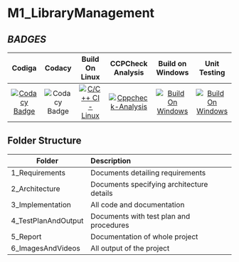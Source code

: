 # M1_LibraryManagement

## _BADGES_
|Codiga|Codacy|Build On Linux|CCPCheck Analysis|Build on Windows|Unit Testing|
|:--:|:--:|:--:|:--:|:--:|:--:|
|[![Codacy Badge](https://app.codacy.com/project/badge/Grade/dd7ecc9f87194789be9b6e93d390b327)](https://www.codacy.com/gh/sachinr24/M1_LibraryManagement/dashboard?utm_source=github.com&amp;utm_medium=referral&amp;utm_content=sachinr24/M1_LibraryManagement&amp;utm_campaign=Badge_Grade)|![Codacy Badge](https://api.codiga.io/project/32241/score/svg)|[![C/C++ CI - Linux](https://github.com/sachinr24/M1_LibraryManagement/actions/workflows/c-cpp.yml/badge.svg)](https://github.com/sachinr24/M1_LibraryManagement/actions/workflows/c-cpp.yml)|[![Cppcheck-Analysis](https://github.com/sachinr24/M1_LibraryManagement/actions/workflows/analysis.yml/badge.svg)](https://github.com/sachinr24/M1_LibraryManagement/actions/workflows/analysis.yml)|[![Build On Windows](https://github.com/sachinr24/M1_LibraryManagement/actions/workflows/Build%20on%20Windows.yml/badge.svg)](https://github.com/sachinr24/M1_LibraryManagement/actions/workflows/Build%20on%20Windows.yml)|[![Build On Windows](https://github.com/sachinr24/M1_LibraryManagement/actions/workflows/Build%20on%20Windows.yml/badge.svg)](https://github.com/sachinr24/M1_LibraryManagement/actions/workflows/Build%20on%20Windows.yml)|

## Folder Structure
| Folder | Description |
| -------|:------------|
| 1_Requirements | Documents detailing requirements |
| 2_Architecture | Documents specifying architecture details |
| 3_Implementation | All code and documentation |
| 4_TestPlanAndOutput | Documents with test plan and procedures |
| 5_Report | Documentation of whole project |
| 6_ImagesAndVideos | All output of the project |
